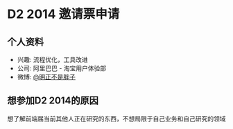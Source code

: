 # D2 2014 邀请票申请

## 个人资料

- 兴趣: 流程优化，工具改进
- 公司: 阿里巴巴 - 淘宝用户体验部
- 微博: [@明正不是胖子](http://weibo.com/p/1005051812942853/weibo?from=page_100505&mod=TAB#place)

## 想参加D2 2014的原因

想了解前端届当前其他人正在研究的东西，不想局限于自己业务和自己研究的领域